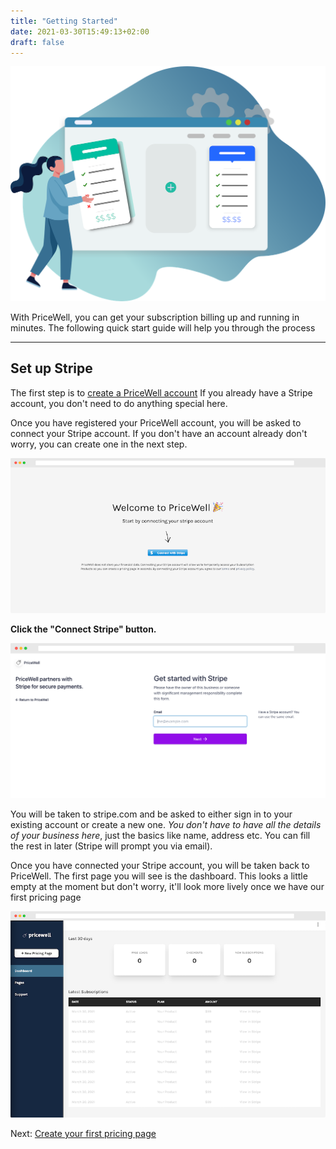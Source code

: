 ```yaml
---
title: "Getting Started"
date: 2021-03-30T15:49:13+02:00
draft: false
---
```


<img src="/images/hero.png" alt="Woman placing pricing elements into a webpage" class="w-1/2 m-auto my-16">

With PriceWell, you can get your subscription billing up and running in minutes. The following quick start guide will help you through the process

---

## Set up Stripe

The first step is to [create a PriceWell account](https://app.pricewell.io/register)
If you already have a Stripe account, you don't need to do anything special here.

Once you have registered your PriceWell account, you will be asked to connect your Stripe account. If you don't have an account already don't worry, you can create one in the next step.

<img src="/img/getting-started-connect-stripe.png" alt="Webpage with a button that says connect stripe" class="w-full border shadow-lg my-8 rounded-lg">

**Click the "Connect Stripe" button.**

<img src="/img/getting-started-stripe.png" alt="Webpage that says Get started with Stripe and a form to enter an email address" class="w-full border shadow-lg my-8 rounded-lg">

You will be taken to stripe.com and be asked to either sign in to your existing account or create a new one. *You don't have to have all the details of your business here*, just the basics like name, address etc. You can fill the rest in later (Stripe will prompt you via email).

Once you have connected your Stripe account, you will be taken back to PriceWell. The first page you will see is the dashboard. This looks a little empty at the moment but don't worry, it'll look more lively once we have our first pricing page

<img src="/img/getting-started-dashboard.png" alt="Dashboard displaying subscription statistics for the last 30 days" class="w-full border shadow-lg my-8 rounded-lg">

Next: [Create your first pricing page](/docs/create-a-pricing-page)